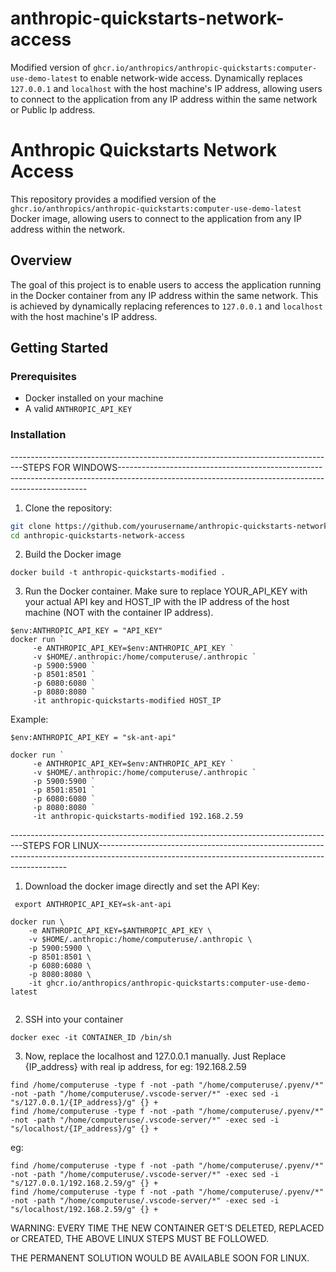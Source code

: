 # anthropic-quickstarts-network-access
Modified version of `ghcr.io/anthropics/anthropic-quickstarts:computer-use-demo-latest` to enable network-wide access. Dynamically replaces `127.0.0.1` and `localhost` with the host machine's IP address, allowing users to connect to the application from any IP address within the same network or Public Ip address.

# Anthropic Quickstarts Network Access

This repository provides a modified version of the `ghcr.io/anthropics/anthropic-quickstarts:computer-use-demo-latest` Docker image, allowing users to connect to the application from any IP address within the network.

## Overview

The goal of this project is to enable users to access the application running in the Docker container from any IP address within the same network. This is achieved by dynamically replacing references to `127.0.0.1` and `localhost` with the host machine's IP address.

## Getting Started

### Prerequisites

- Docker installed on your machine
- A valid `ANTHROPIC_API_KEY`

### Installation
---------------------------------------------------------------------------------STEPS FOR WINDOWS----------------------------------------------------------------------------------------------------------------------------------------------------

1. Clone the repository:

```sh
git clone https://github.com/yourusername/anthropic-quickstarts-network-access.git
cd anthropic-quickstarts-network-access
```
2. Build the Docker image

```
docker build -t anthropic-quickstarts-modified .
```
3. Run the Docker container. Make sure to replace YOUR_API_KEY with your actual API key and HOST_IP with the IP address of the host machine (NOT with the container IP address).

```
$env:ANTHROPIC_API_KEY = "API_KEY"
docker run `
     -e ANTHROPIC_API_KEY=$env:ANTHROPIC_API_KEY `
     -v $HOME/.anthropic:/home/computeruse/.anthropic `
     -p 5900:5900 `
     -p 8501:8501 `
     -p 6080:6080 `
     -p 8080:8080 `
     -it anthropic-quickstarts-modified HOST_IP
```
Example:

```
$env:ANTHROPIC_API_KEY = "sk-ant-api"

docker run `
     -e ANTHROPIC_API_KEY=$env:ANTHROPIC_API_KEY `
     -v $HOME/.anthropic:/home/computeruse/.anthropic `
     -p 5900:5900 `
     -p 8501:8501 `
     -p 6080:6080 `
     -p 8080:8080 `
     -it anthropic-quickstarts-modified 192.168.2.59

```


---------------------------------------------------------------------------------STEPS FOR LINUX----------------------------------------------------------------------------------------------------------------------------------------------------
1. Download the docker image directly and set the API Key:
```
 export ANTHROPIC_API_KEY=sk-ant-api

docker run \
    -e ANTHROPIC_API_KEY=$ANTHROPIC_API_KEY \
    -v $HOME/.anthropic:/home/computeruse/.anthropic \
    -p 5900:5900 \
    -p 8501:8501 \
    -p 6080:6080 \
    -p 8080:8080 \
    -it ghcr.io/anthropics/anthropic-quickstarts:computer-use-demo-latest
 
```
2. SSH into your container
```
docker exec -it CONTAINER_ID /bin/sh
```
3. Now, replace the localhost and 127.0.0.1 manually. Just Replace {IP_address} with real ip address, for eg: 192.168.2.59
```
find /home/computeruse -type f -not -path "/home/computeruse/.pyenv/*" -not -path "/home/computeruse/.vscode-server/*" -exec sed -i "s/127.0.0.1/{IP_address}/g" {} +
find /home/computeruse -type f -not -path "/home/computeruse/.pyenv/*" -not -path "/home/computeruse/.vscode-server/*" -exec sed -i "s/localhost/{IP_address}/g" {} +
```
eg:
```
find /home/computeruse -type f -not -path "/home/computeruse/.pyenv/*" -not -path "/home/computeruse/.vscode-server/*" -exec sed -i "s/127.0.0.1/192.168.2.59/g" {} +
find /home/computeruse -type f -not -path "/home/computeruse/.pyenv/*" -not -path "/home/computeruse/.vscode-server/*" -exec sed -i "s/localhost/192.168.2.59/g" {} +
```
WARNING: EVERY TIME THE NEW CONTAINER GET'S DELETED, REPLACED or CREATED, THE ABOVE LINUX STEPS MUST BE FOLLOWED.

THE PERMANENT SOLUTION WOULD BE AVAILABLE SOON FOR LINUX.
